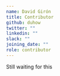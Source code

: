 ```yaml
---
name: David Girón
title: Contributor
github: duhow
twitter: ""
linkedin: ""
slack: ""
joining_date: ""
role: contributor
---
```


Still waiting for this
